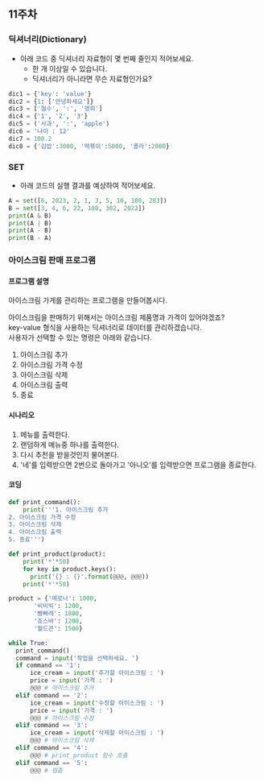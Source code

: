 ## 11주차

### 딕셔너리(Dictionary)

- 아래 코드 중 딕셔너리 자료형이 몇 번째 줄인지 적어보세요.
  - 한 개 이상일 수 있습니다.
  - 딕셔너리가 아니라면 무슨 자료형인가요?

```python
dic1 = {'key': 'value'}
dic2 = {1: ['안녕하세요']}
dic3 = ['철수', ':', '영희']
dic4 = {'1', '2', '3'}
dic5 = ('사과', ':', 'apple')
dic6 = '나이 : 12'
dic7 = 100.2
dic8 = {'김밥':3000, '떡볶이':5000, '콜라':2000}
```


### SET

- 아래 코드의 실행 결과를 예상하여 적어보세요.

```python
A = set([6, 2023, 2, 1, 3, 5, 10, 100, 283])
B = set([3, 4, 6, 22, 100, 302, 2022])
print(A & B)
print(A | B)
print(A - B)
print(B - A)
```

### 아이스크림 판매 프로그램
#### 프로그램 설명
아이스크림 가게를 관리하는 프로그램을 만들어봅시다.       

아이스크림을 판매하기 위해서는 아이스크림 제품명과 가격이 있어야겠죠?    
key-value 형식을 사용하는 딕셔너리로 데이터를 관리하겠습니다.     
사용자가 선택할 수 있는 명령은 아래와 같습니다.
  1. 아이스크림 추가
  2. 아이스크림 가격 수정
  3. 아이스크림 삭제
  4. 아이스크림 출력
  5. 종료

#### 시나리오

1. 메뉴를 출력한다.
2. 랜덤하게 메뉴중 하나를 출력한다.
3. 다시 추천을 받을것인지 물어본다.
4. '네'를 입력받으면 2번으로 돌아가고 '아니오'를 입력받으면 프로그램을 종료한다.

#### 코딩
```python
def print_command():
    print('''1. 아이스크림 추가
2. 아이스크림 가격 수정
3. 아이스크림 삭제
4. 아이스크림 출력
5. 종료''')

def print_product(product):
    print('*'*50)
    for key in product.keys():
      print('{} : {}'.format(@@@, @@@))
    print('*'*50)

product = {'메로나': 1000,
       '비비빅': 1200,
       '빵빠레': 1800,
       '죠스바': 1200,
       '월드콘': 1500}

while True:
  print_command()
  command = input('작업을 선택하세요. ')
  if command == '1':
      ice_cream = input('추가할 아이스크림 : ')
      price = input('가격 : ')
      @@@ # 아이스크림 추가
  elif command == '2':
      ice_cream = input('수정할 아이스크림 : ')
      price = input('가격 : ')
      @@@ # 아이스크림 수정
  elif command == '3':
      ice_cream = input('삭제할 아이스크림 : ')
      @@@ # 아이스크림 삭제
  elif command == '4':
      @@@ # print_product 함수 호출
  elif command == '5':
      @@@ # 멈춤
```

